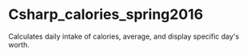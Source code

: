 # Csharp_calories_spring2016
Calculates daily intake of calories, average, and display specific day's worth.
